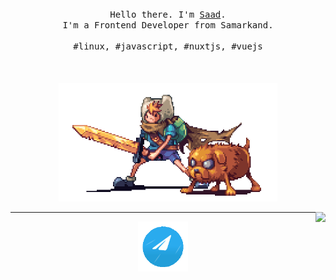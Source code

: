 
<p align="center">
  <br>
  <br>
  <br>
  <samp>Hello there. I'm <a href="https://mrsaaddev.vercel.app">Saad</a>.<br> I'm a Frontend Developer from Samarkand.<br><br>#linux, #javascript, #nuxtjs, #vuejs</samp>
  <br>
  <br>
  <br>
  <br>
  <img src="https://github.com/mrsaadDev/mrsaadDev/blob/main/preview.gif" width="350" />
</p>

<img align="right" src="https://github-readme-stats.vercel.app/api?username=mrsaadDev&show_icons=true&count_private=true&hide=contribs&include_all_commits=true&theme=highcontrast&bg_color=30,e96443,904e95" />

------------
  <p 
  align="center">
    <a
      align="center"
      href="https://t.me/mrsaadDev" 
      target="_blank">
          <img 
            alt="@mrsaadDev | Telegram" 
            width="80px" 
            src="https://github.com/mrsaadDev/mrsaadDev/blob/main/telegram-10.gif" />
    </a>
</p>
